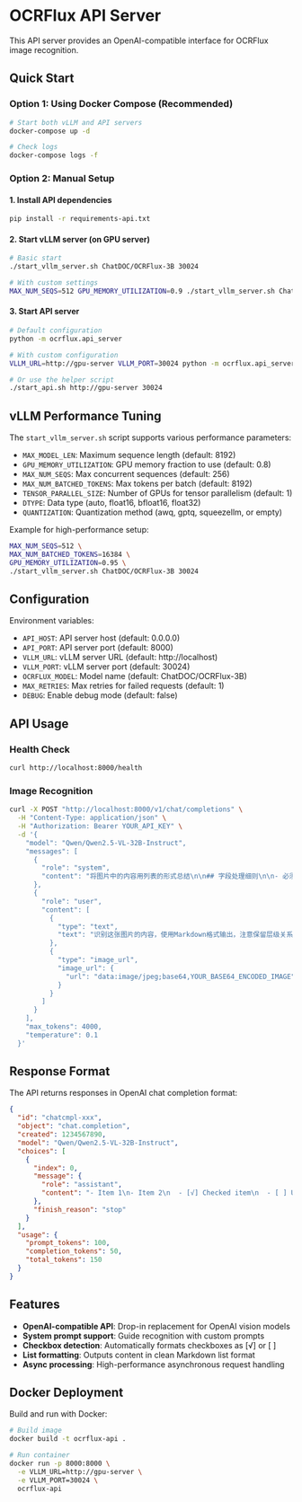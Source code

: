 # OCRFlux API Server

This API server provides an OpenAI-compatible interface for OCRFlux image recognition.

## Quick Start

### Option 1: Using Docker Compose (Recommended)

```bash
# Start both vLLM and API servers
docker-compose up -d

# Check logs
docker-compose logs -f
```

### Option 2: Manual Setup

#### 1. Install API dependencies

```bash
pip install -r requirements-api.txt
```

#### 2. Start vLLM server (on GPU server)

```bash
# Basic start
./start_vllm_server.sh ChatDOC/OCRFlux-3B 30024

# With custom settings
MAX_NUM_SEQS=512 GPU_MEMORY_UTILIZATION=0.9 ./start_vllm_server.sh ChatDOC/OCRFlux-3B 30024
```

#### 3. Start API server

```bash
# Default configuration
python -m ocrflux.api_server

# With custom configuration
VLLM_URL=http://gpu-server VLLM_PORT=30024 python -m ocrflux.api_server

# Or use the helper script
./start_api.sh http://gpu-server 30024
```

## vLLM Performance Tuning

The `start_vllm_server.sh` script supports various performance parameters:

- `MAX_MODEL_LEN`: Maximum sequence length (default: 8192)
- `GPU_MEMORY_UTILIZATION`: GPU memory fraction to use (default: 0.8)
- `MAX_NUM_SEQS`: Max concurrent sequences (default: 256)
- `MAX_NUM_BATCHED_TOKENS`: Max tokens per batch (default: 8192)
- `TENSOR_PARALLEL_SIZE`: Number of GPUs for tensor parallelism (default: 1)
- `DTYPE`: Data type (auto, float16, bfloat16, float32)
- `QUANTIZATION`: Quantization method (awq, gptq, squeezellm, or empty)

Example for high-performance setup:
```bash
MAX_NUM_SEQS=512 \
MAX_NUM_BATCHED_TOKENS=16384 \
GPU_MEMORY_UTILIZATION=0.95 \
./start_vllm_server.sh ChatDOC/OCRFlux-3B 30024
```

## Configuration

Environment variables:
- `API_HOST`: API server host (default: 0.0.0.0)
- `API_PORT`: API server port (default: 8000)
- `VLLM_URL`: vLLM server URL (default: http://localhost)
- `VLLM_PORT`: vLLM server port (default: 30024)
- `OCRFLUX_MODEL`: Model name (default: ChatDOC/OCRFlux-3B)
- `MAX_RETRIES`: Max retries for failed requests (default: 1)
- `DEBUG`: Enable debug mode (default: false)

## API Usage

### Health Check

```bash
curl http://localhost:8000/health
```

### Image Recognition

```bash
curl -X POST "http://localhost:8000/v1/chat/completions" \
  -H "Content-Type: application/json" \
  -H "Authorization: Bearer YOUR_API_KEY" \
  -d '{
    "model": "Qwen/Qwen2.5-VL-32B-Instruct",
    "messages": [
      {
        "role": "system",
        "content": "将图片中的内容用列表的形式总结\n\n## 字段处理细则\n\n- 必须识别出勾选框的勾选状态，统一用：[√]表示选中，[ ]表示未选，属于同一组的勾选框使用一行输出\n\n## 特别注意\n\n- 注意识别图片中的手写体文字，不要忽略\n- 必须将所有的内容都提取出来，注意根据语义保留层级关系，不能遗漏任何信息！！！\n- 不需要输出任何其他字眼，只需要用Markdown列表格式输出提取后的内容！！！"
      },
      {
        "role": "user",
        "content": [
          {
            "type": "text",
            "text": "识别这张图片的内容，使用Markdown格式输出，注意保留层级关系！！！"
          },
          {
            "type": "image_url",
            "image_url": {
              "url": "data:image/jpeg;base64,YOUR_BASE64_ENCODED_IMAGE"
            }
          }
        ]
      }
    ],
    "max_tokens": 4000,
    "temperature": 0.1
  }'
```

## Response Format

The API returns responses in OpenAI chat completion format:

```json
{
  "id": "chatcmpl-xxx",
  "object": "chat.completion",
  "created": 1234567890,
  "model": "Qwen/Qwen2.5-VL-32B-Instruct",
  "choices": [
    {
      "index": 0,
      "message": {
        "role": "assistant",
        "content": "- Item 1\n- Item 2\n  - [√] Checked item\n  - [ ] Unchecked item"
      },
      "finish_reason": "stop"
    }
  ],
  "usage": {
    "prompt_tokens": 100,
    "completion_tokens": 50,
    "total_tokens": 150
  }
}
```

## Features

- **OpenAI-compatible API**: Drop-in replacement for OpenAI vision models
- **System prompt support**: Guide recognition with custom prompts
- **Checkbox detection**: Automatically formats checkboxes as [√] or [ ]
- **List formatting**: Outputs content in clean Markdown list format
- **Async processing**: High-performance asynchronous request handling

## Docker Deployment

Build and run with Docker:

```bash
# Build image
docker build -t ocrflux-api .

# Run container
docker run -p 8000:8000 \
  -e VLLM_URL=http://gpu-server \
  -e VLLM_PORT=30024 \
  ocrflux-api
```